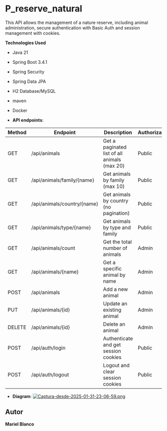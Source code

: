 # P_reserve_natural

This API allows the management of a nature reserve, including animal administration, secure authentication with Basic Auth and session management with cookies.


**Technologies Used**

  - Java 21
  - Spring Boot 3.4.1
  - Spring Security
  - Spring Data JPA
  - H2 Database/MySQL
  - maven
  - Docker

- **API endpoints**:

|  Method     | Endpoint                   | Description                                     | Authorization|
|-------------|----------------------------|-------------------------------------------------|--------------|
| GET         | /api/animals               | Get a paginated list of all animals (max 20)    | Public       |
| GET         | /api/animals/family/{name} | Get animals by family (max 10)                  | Public       |
| GET         | /api/animals/country/{name}| Get animals by country (no pagination)          | Public       |
| GET         | /api/animals/type/{name}   | Get animals by type and family                  | Public       |
| GET         | /api/animals/count         | Get the total number of animals                 | Admin        |
| GET         | /api/animals/{name}        | Get a specific animal by name                   | Admin        |
| POST        | /api/animals               | Add a new animal                                | Admin        |
| PUT         | /api/animals/{id}          | Update an existing animal                       | Admin        |
| DELETE      | /api/animals/{id}          | Delete an animal                                | Admin        |
| POST        | /api/auth/login            | Authenticate and get session cookies            | Public       |
| POST        | /api/auth/logout           | Logout and clear session cookies                | Public       |


- **Diagram**:
[![Captura-desde-2025-01-31-23-06-59.png](https://i.postimg.cc/g2YKLB5k/Captura-desde-2025-01-31-23-06-59.png)](https://postimg.cc/BXVFdN4d)
    

## Autor

**Mariel Blanco**
